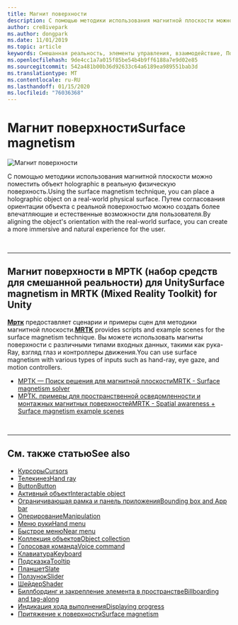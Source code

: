 ```yaml
---
title: Магнит поверхности
description: С помощью методики использования магнитной плоскости можно поместить объект holographic в реальную физическую поверхность.
author: cre8ivepark
ms.author: dongpark
ms.date: 11/01/2019
ms.topic: article
keywords: Смешанная реальность, элементы управления, взаимодействие, Пользовательский интерфейс, UX
ms.openlocfilehash: 9de4cc1a7a015f85be54b4b9ff6188a7e9d02e85
ms.sourcegitcommit: 542a481b00b36d92633c64a6189ea989551bab3d
ms.translationtype: MT
ms.contentlocale: ru-RU
ms.lasthandoff: 01/15/2020
ms.locfileid: "76036368"
---
```

# <a name="surface-magnetism"></a><span data-ttu-id="8bc45-104">Магнит поверхности</span><span class="sxs-lookup"><span data-stu-id="8bc45-104">Surface magnetism</span></span>

![Магнит поверхности](images/UX/MRTK_SurfaceMagnetism.gif)

<span data-ttu-id="8bc45-106">С помощью методики использования магнитной плоскости можно поместить объект holographic в реальную физическую поверхность.</span><span class="sxs-lookup"><span data-stu-id="8bc45-106">Using the surface magnetism technique, you can place a holographic object on a real-world physical surface.</span></span> <span data-ttu-id="8bc45-107">Путем согласования ориентации объекта с реальной поверхностью можно создать более впечатляющие и естественные возможности для пользователя.</span><span class="sxs-lookup"><span data-stu-id="8bc45-107">By aligning the object's orientation with the real-world surface, you can create a more immersive and natural experience for the user.</span></span>

<br>

---

## <a name="surface-magnetism-in-mrtk-mixed-reality-toolkit-for-unity"></a><span data-ttu-id="8bc45-108">Магнит поверхности в МРТК (набор средств для смешанной реальности) для Unity</span><span class="sxs-lookup"><span data-stu-id="8bc45-108">Surface magnetism in MRTK (Mixed Reality Toolkit) for Unity</span></span>
<span data-ttu-id="8bc45-109">**[Мртк](https://github.com/Microsoft/MixedRealityToolkit-Unity)** предоставляет сценарии и примеры сцен для методики магнитной плоскости.</span><span class="sxs-lookup"><span data-stu-id="8bc45-109">**[MRTK](https://github.com/Microsoft/MixedRealityToolkit-Unity)** provides scripts and example scenes for the surface magnetism technique.</span></span> <span data-ttu-id="8bc45-110">Вы можете использовать магниты поверхности с различными типами входных данных, такими как рука-Ray, взгляд глаз и контроллеры движения.</span><span class="sxs-lookup"><span data-stu-id="8bc45-110">You can use surface magnetism with various types of inputs such as hand-ray, eye gaze, and motion controllers.</span></span>

* [<span data-ttu-id="8bc45-111">МРТК — Поиск решения для магнитной плоскости</span><span class="sxs-lookup"><span data-stu-id="8bc45-111">MRTK - Surface magnetism solver</span></span>](https://microsoft.github.io/MixedRealityToolkit-Unity/Documentation/README_Solver.html#surfacemagnetism)
* [<span data-ttu-id="8bc45-112">МРТК. примеры для пространственной осведомленности и монтажных магнитных поверхностей</span><span class="sxs-lookup"><span data-stu-id="8bc45-112">MRTK - Spatial awareness + Surface magnetism example scenes</span></span>](https://github.com/microsoft/MixedRealityToolkit-Unity/blob/mrtk_development/Assets/MixedRealityToolkit.Examples/Demos/Solvers/Scenes/SurfaceMagnetismSpatialAwarenessExample.unity)


<br>

---

## <a name="see-also"></a><span data-ttu-id="8bc45-113">См. также статью</span><span class="sxs-lookup"><span data-stu-id="8bc45-113">See also</span></span>

* [<span data-ttu-id="8bc45-114">Курсоры</span><span class="sxs-lookup"><span data-stu-id="8bc45-114">Cursors</span></span>](cursors.md)
* [<span data-ttu-id="8bc45-115">Телекинез</span><span class="sxs-lookup"><span data-stu-id="8bc45-115">Hand ray</span></span>](point-and-commit.md)
* [<span data-ttu-id="8bc45-116">Button</span><span class="sxs-lookup"><span data-stu-id="8bc45-116">Button</span></span>](button.md)
* [<span data-ttu-id="8bc45-117">Активный объект</span><span class="sxs-lookup"><span data-stu-id="8bc45-117">Interactable object</span></span>](interactable-object.md)
* [<span data-ttu-id="8bc45-118">Ограничивающая рамка и панель приложения</span><span class="sxs-lookup"><span data-stu-id="8bc45-118">Bounding box and App bar</span></span>](app-bar-and-bounding-box.md)
* [<span data-ttu-id="8bc45-119">Оперирование</span><span class="sxs-lookup"><span data-stu-id="8bc45-119">Manipulation</span></span>](direct-manipulation.md)
* [<span data-ttu-id="8bc45-120">Меню руки</span><span class="sxs-lookup"><span data-stu-id="8bc45-120">Hand menu</span></span>](hand-menu.md)
* [<span data-ttu-id="8bc45-121">Быстрое меню</span><span class="sxs-lookup"><span data-stu-id="8bc45-121">Near menu</span></span>](near-menu.md)
* [<span data-ttu-id="8bc45-122">Коллекция объектов</span><span class="sxs-lookup"><span data-stu-id="8bc45-122">Object collection</span></span>](object-collection.md)
* [<span data-ttu-id="8bc45-123">Голосовая команда</span><span class="sxs-lookup"><span data-stu-id="8bc45-123">Voice command</span></span>](voice-input.md)
* [<span data-ttu-id="8bc45-124">Клавиатура</span><span class="sxs-lookup"><span data-stu-id="8bc45-124">Keyboard</span></span>](keyboard.md)
* [<span data-ttu-id="8bc45-125">Подсказка</span><span class="sxs-lookup"><span data-stu-id="8bc45-125">Tooltip</span></span>](tooltip.md)
* [<span data-ttu-id="8bc45-126">Планшет</span><span class="sxs-lookup"><span data-stu-id="8bc45-126">Slate</span></span>](slate.md)
* [<span data-ttu-id="8bc45-127">Ползунок</span><span class="sxs-lookup"><span data-stu-id="8bc45-127">Slider</span></span>](slider.md)
* [<span data-ttu-id="8bc45-128">Шейдер</span><span class="sxs-lookup"><span data-stu-id="8bc45-128">Shader</span></span>](shader.md)
* [<span data-ttu-id="8bc45-129">Биллбординг и закрепление элемента в пространстве</span><span class="sxs-lookup"><span data-stu-id="8bc45-129">Billboarding and tag-along</span></span>](billboarding-and-tag-along.md)
* [<span data-ttu-id="8bc45-130">Индикация хода выполнения</span><span class="sxs-lookup"><span data-stu-id="8bc45-130">Displaying progress</span></span>](progress.md)
* [<span data-ttu-id="8bc45-131">Притяжение к поверхности</span><span class="sxs-lookup"><span data-stu-id="8bc45-131">Surface magnetism</span></span>](surface-magnetism.md)
